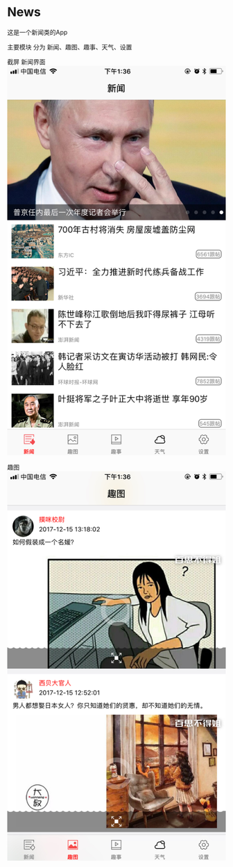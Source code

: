 # News
这是一个新闻类的App 

主要模块
分为 新闻、趣图、趣事、天气、设置

截屏
新闻界面
![image](https://github.com/zkeBoy/News/raw/master/screenshot/1.jpeg)

趣图
![image](https://github.com/zkeBoy/News/raw/master/screenshot/2.jpeg)
